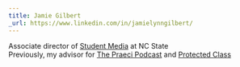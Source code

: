 ```yaml
---
title: Jamie Gilbert
_url: https://www.linkedin.com/in/jamielynngilbert/
---
```


Associate director of [Student Media] at NC State  
Previously, my advisor for [The Praeci Podcast] and [Protected Class]

[The Praeci Podcast]: https://praeci.com/podcast/
[Protected Class]: https://praeci.com/protected-class/
[Student Media]: https://studentmedia.dasa.ncsu.edu
